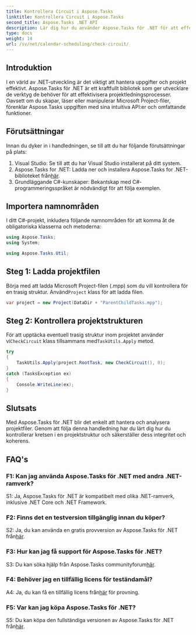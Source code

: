 ```yaml
---
title: Kontrollera Circuit i Aspose.Tasks
linktitle: Kontrollera Circuit i Aspose.Tasks
second_title: Aspose.Tasks .NET API
description: Lär dig hur du använder Aspose.Tasks för .NET för att effektivt hantera och analysera projektfiler i C#.
type: docs
weight: 14
url: /sv/net/calendar-scheduling/check-circuit/
---
```

## Introduktion

I en värld av .NET-utveckling är det viktigt att hantera uppgifter och projekt effektivt. Aspose.Tasks för .NET är ett kraftfullt bibliotek som ger utvecklare de verktyg de behöver för att effektivisera projektledningsprocesser. Oavsett om du skapar, läser eller manipulerar Microsoft Project-filer, förenklar Aspose.Tasks uppgiften med sina intuitiva API:er och omfattande funktioner.

## Förutsättningar

Innan du dyker in i handledningen, se till att du har följande förutsättningar på plats:

1. Visual Studio: Se till att du har Visual Studio installerat på ditt system.
2.  Aspose.Tasks for .NET: Ladda ner och installera Aspose.Tasks for .NET-biblioteket från[här](https://releases.aspose.com/tasks/net/).
3. Grundläggande C#-kunskaper: Bekantskap med C#-programmeringsspråket är nödvändigt för att följa exemplen.

## Importera namnområden

I ditt C#-projekt, inkludera följande namnområden för att komma åt de obligatoriska klasserna och metoderna:

```csharp
using Aspose.Tasks;
using System;

using Aspose.Tasks.Util;

```

## Steg 1: Ladda projektfilen

Börja med att ladda Microsoft Project-filen (.mpp) som du vill kontrollera för en trasig struktur. Använd`Project` klass för att ladda filen.

```csharp
var project = new Project(DataDir + "ParentChildTasks.mpp");
```

## Steg 2: Kontrollera projektstrukturen

 För att upptäcka eventuell trasig struktur inom projektet använder vi`CheckCircuit` klass tillsammans med`TaskUtils.Apply` metod.

```csharp
try
{
    TaskUtils.Apply(project.RootTask, new CheckCircuit(), 0);
}
catch (TasksException ex)
{
    Console.WriteLine(ex);
}
```

## Slutsats

Med Aspose.Tasks för .NET blir det enkelt att hantera och analysera projektfiler. Genom att följa denna handledning har du lärt dig hur du kontrollerar kretsen i en projektstruktur och säkerställer dess integritet och koherens.

## FAQ's

### F1: Kan jag använda Aspose.Tasks för .NET med andra .NET-ramverk?

S1: Ja, Aspose.Tasks för .NET är kompatibelt med olika .NET-ramverk, inklusive .NET Core och .NET Framework.

### F2: Finns det en testversion tillgänglig innan du köper?

 S2: Ja, du kan använda en gratis provversion av Aspose.Tasks för .NET från[här](https://releases.aspose.com/).

### F3: Hur kan jag få support för Aspose.Tasks för .NET?

 S3: Du kan söka hjälp från Aspose.Tasks communityforum[här](https://forum.aspose.com/c/tasks/15).

### F4: Behöver jag en tillfällig licens för teständamål?

 A4: Ja, du kan få en tillfällig licens från[här](https://purchase.aspose.com/temporary-license/) för provning.

### F5: Var kan jag köpa Aspose.Tasks för .NET?

 S5: Du kan köpa den fullständiga versionen av Aspose.Tasks för .NET från[här](https://purchase.aspose.com/buy).